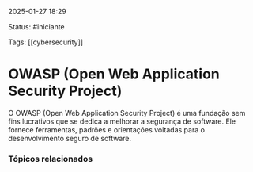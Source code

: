
2025-01-27 18:29

Status: #iniciante 

Tags: [[cybersecurity]]


# OWASP (Open Web Application Security Project)

O OWASP (Open Web Application Security Project) é uma fundação sem fins lucrativos que se dedica a melhorar a segurança de software. Ele fornece ferramentas, padrões e orientações voltadas para o desenvolvimento seguro de software.

### Tópicos relacionados